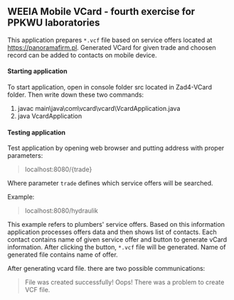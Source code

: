 ## WEEIA Mobile VCard - fourth exercise for PPKWU laboratories

This application prepares `*.vcf` file based on service offers located at https://panoramafirm.pl. Generated VCard for given trade and choosen record can be added to contacts on mobile device.

#### Starting application

To start application, open in console folder src located in Zad4-VCard folder. Then write down these two commands:

 1. javac main\java\com\vcard\vcard\VcardApplication.java
 2. java VcardApplication

#### Testing application

 Test application by opening web browser and putting address with proper parameters: 
 
 > localhost:8080/{trade}

 Where parameter `trade` defines which service offers will be searched.

 Example:

 > localhost:8080/hydraulik

This example refers to plumbers' service offers. Based on this information application processes offers data and then shows list of contacts. 
Each contact contains name of given service offer and button to generate vCard information. After clicking the button, `*.vcf` file will be generated.
Name of generated file contains name of offer.

After generating vcard file. there are two possible communications:
> File was created successfully!
> Oops! There was a problem to create VCF file.

